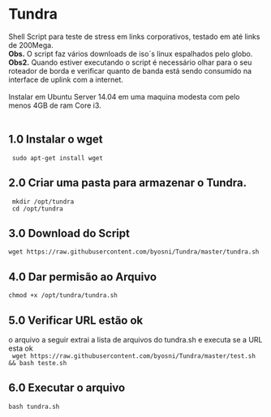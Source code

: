 <h1>Tundra </h1>

Shell Script para teste de stress em links corporativos, testado em até links de 200Mega.<br> 
<b>Obs.</b> O script faz vários downloads de iso´s linux espalhados pelo globo. <br>
<b>Obs2.</b> Quando estiver executando o script é necessário olhar para o seu roteador de borda e verificar quanto de banda está sendo consumido na interface de uplink com a internet.<br>
<br>
Instalar em Ubuntu Server 14.04 em uma maquina modesta com pelo menos 4GB de ram Core i3. 
<br>
<br>
<h2> 1.0 Instalar o wget </h2>

<code> sudo apt-get install wget </code>

<h2> 2.0 Criar uma pasta para armazenar o Tundra.</h2>
<code> mkdir /opt/tundra </code> <br>
<code> cd /opt/tundra</code> 

<h2> 3.0 Download do Script </h2>
<code>wget https://raw.githubusercontent.com/byosni/Tundra/master/tundra.sh </code>

<h2> 4.0 Dar permisão ao Arquivo </h2>
<code>chmod +x /opt/tundra/tundra.sh </code>

<h2> 5.0 Verificar URL estão ok </h2>
o arquivo a seguir extrai a lista de arquivos do tundra.sh e executa se a URL esta ok <br>
<code> wget https://raw.githubusercontent.com/byosni/Tundra/master/test.sh && bash teste.sh </code>

<h2> 6.0 Executar o arquivo </h2>
<code>bash tundra.sh </code>
